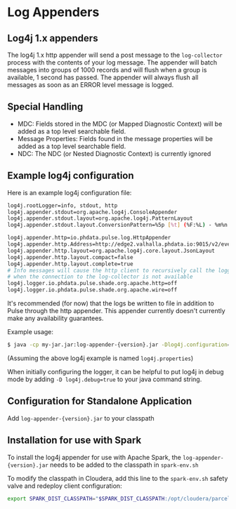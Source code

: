# Log Appenders

## Log4j 1.x appenders
The log4j 1.x http appender will send a post message to the `log-collector` process with the
contents of your log message. The appender will batch messages into groups of 1000 records and will 
flush when a group is available, 1 second has passed. The appender will always flush all messages
as soon as an ERROR level message is logged.

## Special Handling 
- MDC: Fields stored in the MDC (or Mapped Diagnostic Context) will be added as a top level searchable
 field.  
- Message Properties: Fields found in the message properties will be added as a top level searchable
field. 
- NDC: The NDC (or Nested Diagnostic Context) is currently ignored

## Example log4j configuration
Here is an example log4j configuration file:

```bash
log4j.rootLogger=info, stdout, http
log4j.appender.stdout=org.apache.log4j.ConsoleAppender
log4j.appender.stdout.layout=org.apache.log4j.PatternLayout
log4j.appender.stdout.layout.ConversionPattern=%5p [%t] (%F:%L) - %m%n

log4j.appender.http=io.phdata.pulse.log.HttpAppender
log4j.appender.http.Address=http://edge2.valhalla.phdata.io:9015/v2/events/pulse-test-100
log4j.appender.http.layout=org.apache.log4j.core.layout.JsonLayout
log4j.appender.http.layout.compact=false
log4j.appender.http.layout.complete=true
# Info messages will cause the http client to recursively call the logger 
# when the connection to the log-collector is not available
log4j.logger.io.phdata.pulse.shade.org.apache.http=off
log4j.logger.io.phdata.pulse.shade.org.apache.wire=off
```

It's recommended (for now) that the logs be written to file in addition to Pulse through the http 
appender. This appender currently doesn't currently make any availability guarantees.

Example usage:

```bash
$ java -cp my-jar.jar:log-appender-{version}.jar -Dlog4j.configuration=file:log4j.properties com.my.main.class
```

(Assuming the above log4j example is named `log4j.properties`)

When initially configuring the logger, it can be helpful to put log4j in debug mode by adding
`-D log4j.debug=true` to your java command string.

## Configuration for Standalone Application
Add `log-appender-{version}.jar` to your classpath

## Installation for use with Spark
To install the log4j appender for use with Apache Spark, the `log-appender-{version}.jar`  needs
to be added to the classpath in `spark-env.sh`

To modify the classpath in Cloudera, add this line to the `spark-env.sh` safety valve and redeploy
client configuration:

```bash
export SPARK_DIST_CLASSPATH="$SPARK_DIST_CLASSPATH:/opt/cloudera/parcels/PULSE/lib/appenders/*"
```
